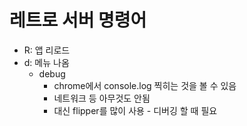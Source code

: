 # 레트로 서버 명령어

* R: 앱 리로드
* d: 메뉴 나옴
  * debug
    * chrome에서 console.log 찍히는 것을 볼 수 있음
    * 네트워크 등 아무것도 안됨 
    * 대신 flipper를 많이 사용 - 디버깅 할 때 필요